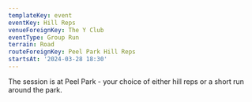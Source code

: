 ```yaml
---
templateKey: event 
eventKey: Hill Reps
venueForeignKey: The Y Club 
eventType: Group Run
terrain: Road 
routeForeignKey: Peel Park Hill Reps
startsAt: '2024-03-28 18:30'
---
```

The session is at Peel Park - your choice of either hill reps or a short run around the park.

